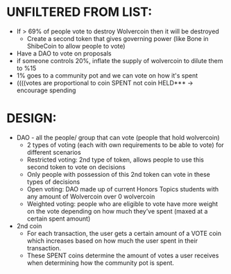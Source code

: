 # UNFILTERED FROM LIST: 
- If > 69% of people vote to destroy Wolvercoin then it will be destroyed
   - Create a second token that gives governing power (like Bone in ShibeCoin to allow people to vote)
- Have a DAO to vote on proposals
- if someone controls 20%, inflate the supply of wolvercoin to dilute them to %15
- 1% goes to a community pot and we can vote on how it's spent
- ((((votes are proportional to coin SPENT not coin HELD*** -> encourage spending 
# DESIGN: 
- DAO - all the people/ group that can vote (people that hold wolvercoin)  
  - 2 types of voting (each with own requirements to be able to vote) for different scenarios
  - Restricted voting: 2nd type of token, allows people to use this second token to vote on decisions
  - Only people with possession of this 2nd token can vote in these types of decisions
  - Open voting: DAO made up of current Honors Topics students with any amount of Wolvercoin over 0 wolvercoin
  - Weighted voting: people who are eligible to vote have more weight on the vote depending on how much they’ve spent (maxed at a certain spent amount) 
- 2nd coin
  - For each transaction, the user gets a certain amount of a VOTE coin which increases based on how much the user spent in their transaction.
  - These SPENT coins determine the amount of votes a user receives when determining how the community pot is spent.
